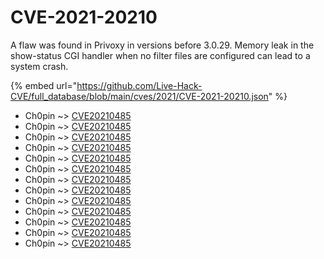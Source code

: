 # CVE-2021-20210

A flaw was found in Privoxy in versions before 3.0.29. Memory leak in the show-status CGI handler when no filter files are configured can lead to a system crash.

{% embed url="https://github.com/Live-Hack-CVE/full_database/blob/main/cves/2021/CVE-2021-20210.json" %}


* Ch0pin ~> [CVE20210485](https://www.alice-snow.ru/2021/database/cve-2021-20210/cve20210485-ch0pin)
* Ch0pin ~> [CVE20210485](https://www.alice-snow.ru/2021/database/cve-2021-20210/cve20210485-ch0pin)
* Ch0pin ~> [CVE20210485](https://www.alice-snow.ru/2021/database/cve-2021-20210/cve20210485-ch0pin)
* Ch0pin ~> [CVE20210485](https://www.alice-snow.ru/2021/database/cve-2021-20210/cve20210485-ch0pin)
* Ch0pin ~> [CVE20210485](https://www.alice-snow.ru/2021/database/cve-2021-20210/cve20210485-ch0pin)
* Ch0pin ~> [CVE20210485](https://www.alice-snow.ru/2021/database/cve-2021-20210/cve20210485-ch0pin)
* Ch0pin ~> [CVE20210485](https://www.alice-snow.ru/2021/database/cve-2021-20210/cve20210485-ch0pin)
* Ch0pin ~> [CVE20210485](https://www.alice-snow.ru/2021/database/cve-2021-20210/cve20210485-ch0pin)
* Ch0pin ~> [CVE20210485](https://www.alice-snow.ru/2021/database/cve-2021-20210/cve20210485-ch0pin)
* Ch0pin ~> [CVE20210485](https://www.alice-snow.ru/2021/database/cve-2021-20210/cve20210485-ch0pin)
* Ch0pin ~> [CVE20210485](https://www.alice-snow.ru/2021/database/cve-2021-20210/cve20210485-ch0pin)
* Ch0pin ~> [CVE20210485](https://www.alice-snow.ru/2021/database/cve-2021-20210/cve20210485-ch0pin)
* Ch0pin ~> [CVE20210485](https://www.alice-snow.ru/2021/database/cve-2021-20210/cve20210485-ch0pin)
